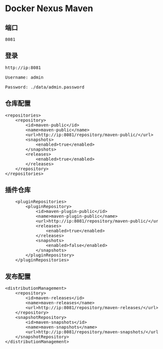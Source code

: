 # Docker Nexus Maven

端口
------
<pre>
8081
</pre>

登录
------
<pre>
http://ip:8081

Username: admin

Password: ./data/admin.password
</pre>

仓库配置
------
<pre>
&lt;repositories&gt;
    &lt;repository&gt;
        &lt;id&gt;maven-public&lt;/id&gt;
        &lt;name&gt;maven-public&lt;/name&gt;
        &lt;url&gt;http://ip:8081/repository/maven-public/&lt;/url&gt;
        &lt;snapshots&gt;
            &lt;enabled&gt;true&lt;/enabled&gt;
        &lt;/snapshots&gt;
        &lt;releases&gt;
            &lt;enabled&gt;true&lt;/enabled&gt;
        &lt;/releases&gt;
    &lt;/repository&gt;
&lt;/repositories&gt;
</pre>

插件仓库
------
<pre>
    &lt;pluginRepositories&gt;
        &lt;pluginRepository&gt;
            &lt;id&gt;maven-plugin-public&lt;/id&gt;
            &lt;name&gt;maven-plugin-public&lt;/name&gt;
            &lt;url&gt;http://ip:8081/repository/maven-public/&lt;/url&gt;
            &lt;releases&gt;
                &lt;enabled&gt;true&lt;/enabled&gt;
            &lt;/releases&gt;
            &lt;snapshots&gt;
                &lt;enabled&gt;false&lt;/enabled&gt;
            &lt;/snapshots&gt;
        &lt;/pluginRepository&gt;
    &lt;/pluginRepositories&gt;
</pre>

发布配置
------
<pre>
&lt;distributionManagement&gt;
    &lt;repository&gt;
        &lt;id&gt;maven-releases&lt;/id&gt;
        &lt;name&gt;maven-releases&lt;/name&gt;
        &lt;url&gt;http://ip:8081/repository/maven-releases/&lt;/url&gt;
    &lt;/repository&gt;
    &lt;snapshotRepository&gt;
        &lt;id&gt;maven-snapshots&lt;/id&gt;
        &lt;name&gt;maven-snapshots&lt;/name&gt;
        &lt;url&gt;http://ip:8081/repository/maven-snapshots/&lt;/url&gt;
    &lt;/snapshotRepository&gt;
&lt;/distributionManagement&gt;
</pre>